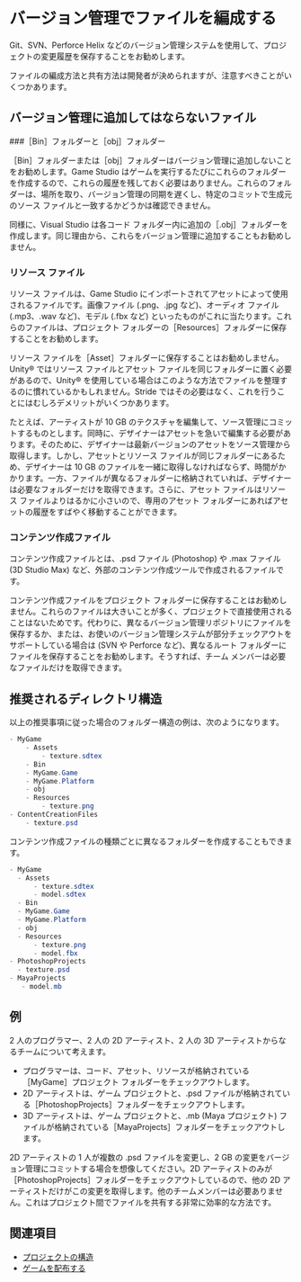 # バージョン管理でファイルを編成する

Git、SVN、Perforce Helix などのバージョン管理システムを使用して、プロジェクトの変更履歴を保存することをお勧めします。

ファイルの編成方法と共有方法は開発者が決められますが、注意すべきことがいくつかあります。

## バージョン管理に追加してはならないファイル

###［Bin］フォルダーと［obj］フォルダー

［Bin］フォルダーまたは［obj］フォルダーはバージョン管理に追加しないことをお勧めします。Game Studio はゲームを実行するたびにこれらのフォルダーを作成するので、これらの履歴を残しておく必要はありません。これらのフォルダーは、場所を取り、バージョン管理の同期を遅くし、特定のコミットで生成元のソース ファイルと一致するかどうかは確認できません。

同様に、Visual Studio は各コード フォルダー内に追加の［.obj］フォルダーを作成します。同じ理由から、これらをバージョン管理に追加することもお勧めしません。

### リソース ファイル

リソース ファイルは、Game Studio にインポートされてアセットによって使用されるファイルです。画像ファイル (.png、.jpg など)、オーディオ ファイル (.mp3、.wav など)、モデル (.fbx など) といったものがこれに当たります。これらのファイルは、プロジェクト フォルダーの［Resources］フォルダーに保存することをお勧めします。

リソース ファイルを［Asset］フォルダーに保存することはお勧めしません。Unity® ではリソース ファイルとアセット ファイルを同じフォルダーに置く必要があるので、Unity® を使用している場合はこのような方法でファイルを整理するのに慣れているかもしれません。Stride ではその必要はなく、これを行うことにはむしろデメリットがいくつかあります。

たとえば、アーティストが 10 GB のテクスチャを編集して、ソース管理にコミットするものとします。同時に、デザイナーはアセットを急いで編集する必要があります。そのために、デザイナーは最新バージョンのアセットをソース管理から取得します。しかし、アセットとリソース ファイルが同じフォルダーにあるため、デザイナーは 10 GB のファイルを一緒に取得しなければならず、時間がかかります。一方、ファイルが異なるフォルダーに格納されていれば、デザイナーは必要なフォルダーだけを取得できます。さらに、アセット ファイルはリソース ファイルよりはるかに小さいので、専用のアセット フォルダーにあればアセットの履歴をすばやく移動することができます。

### コンテンツ作成ファイル

コンテンツ作成ファイルとは、.psd ファイル (Photoshop) や .max ファイル (3D Studio Max) など、外部のコンテンツ作成ツールで作成されるファイルです。

コンテンツ作成ファイルをプロジェクト フォルダーに保存することはお勧めしません。これらのファイルは大きいことが多く、プロジェクトで直接使用されることはないためです。代わりに、異なるバージョン管理リポジトリにファイルを保存するか、または、お使いのバージョン管理システムが部分チェックアウトをサポートしている場合は (SVN や Perforce など)、異なるルート フォルダーにファイルを保存することをお勧めします。そうすれば、チーム メンバーは必要なファイルだけを取得できます。

## 推奨されるディレクトリ構造

以上の推奨事項に従った場合のフォルダー構造の例は、次のようになります。

```cs
- MyGame
    - Assets
        - texture.sdtex
    - Bin
    - MyGame.Game
    - MyGame.Platform
    - obj
    - Resources
        - texture.png
- ContentCreationFiles
    - texture.psd
  ```

コンテンツ作成ファイルの種類ごとに異なるフォルダーを作成することもできます。

  ```cs
- MyGame
    - Assets
        - texture.sdtex
        - model.sdtex
    - Bin
    - MyGame.Game
    - MyGame.Platform
    - obj
    - Resources
        - texture.png
        - model.fbx
- PhotoshopProjects
    - texture.psd
- MayaProjects
     - model.mb
  ```

## 例

2 人のプログラマー、2 人の 2D アーティスト、2 人の 3D アーティストからなるチームについて考えます。

* プログラマーは、コード、アセット、リソースが格納されている［MyGame］プロジェクト フォルダーをチェックアウトします。
* 2D アーティストは、ゲーム プロジェクトと、.psd ファイルが格納されている［PhotoshopProjects］フォルダーをチェックアウトします。
* 3D アーティストは、ゲーム プロジェクトと、.mb (Maya プロジェクト) ファイルが格納されている［MayaProjects］フォルダーをチェックアウトします。

2D アーティストの 1 人が複数の .psd ファイルを変更し、2 GB の変更をバージョン管理にコミットする場合を想像してください。2D アーティストのみが［PhotoshopProjects］フォルダーをチェックアウトしているので、他の 2D アーティストだけがこの変更を取得します。他のチームメンバーは必要ありません。これはプロジェクト間でファイルを共有する非常に効率的な方法です。

## 関連項目

* [プロジェクトの構造](project-structure.md)
* [ゲームを配布する](distribute-a-game.md)
